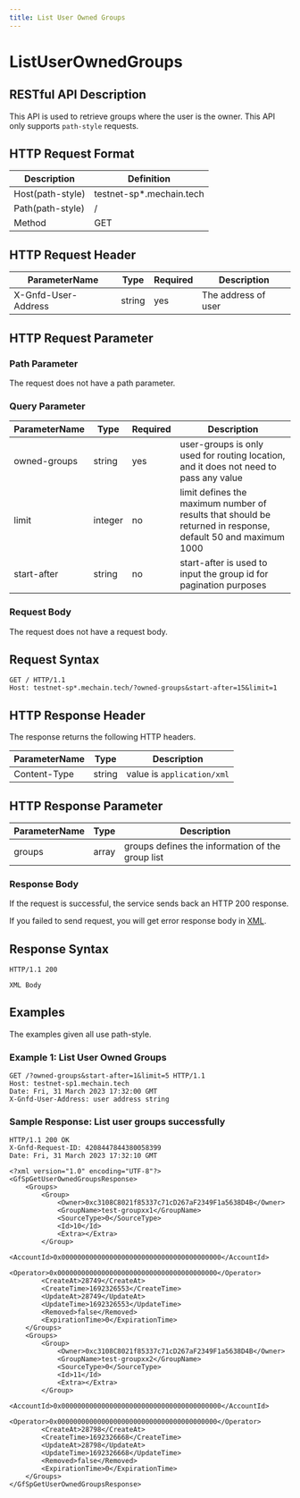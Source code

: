 ```yaml
---
title: List User Owned Groups
---
```


# ListUserOwnedGroups

## RESTful API Description

This API is used to retrieve groups where the user is the owner. This API only supports `path-style` requests.

## HTTP Request Format

| Description      | Definition               |
| ---------------- | ------------------------ |
| Host(path-style) | testnet-sp*.mechain.tech |
| Path(path-style) | /                        |
| Method           | GET                      |

## HTTP Request Header

| ParameterName       | Type   | Required | Description         |
| ------------------- | ------ | -------- | ------------------- |
| X-Gnfd-User-Address | string | yes      | The address of user |

## HTTP Request Parameter

### Path Parameter

The request does not have a path parameter.

### Query Parameter

| ParameterName | Type    | Required | Description                                                                                                  |
| ------------- | ------- | -------- | ------------------------------------------------------------------------------------------------------------ |
| owned-groups  | string  | yes      | user-groups is only used for routing location, and it does not need to pass any value                        |
| limit         | integer | no       | limit defines the maximum number of results that should be returned in response, default 50 and maximum 1000 |
| start-after   | string  | no       | start-after is used to input the group id for pagination purposes                                            |


### Request Body

The request does not have a request body.

## Request Syntax

```HTTP
GET / HTTP/1.1
Host: testnet-sp*.mechain.tech/?owned-groups&start-after=15&limit=1
```

## HTTP Response Header

The response returns the following HTTP headers.

| ParameterName | Type   | Description                |
| ------------- | ------ | -------------------------- |
| Content-Type  | string | value is `application/xml` |

## HTTP Response Parameter

| ParameterName | Type  | Description                                      |
| ------------- | ----- | ------------------------------------------------ |
| groups        | array | groups defines the information of the group list |

### Response Body

If the request is successful, the service sends back an HTTP 200 response.

If you failed to send request, you will get error response body in [XML](./sp_response.md#sp-error-response).

## Response Syntax

```HTTP
HTTP/1.1 200

XML Body
```

## Examples

The examples given all use path-style.

### Example 1: List User Owned Groups

```HTTP
GET /?owned-groups&start-after=1&limit=5 HTTP/1.1
Host: testnet-sp1.mechain.tech
Date: Fri, 31 March 2023 17:32:00 GMT
X-Gnfd-User-Address: user address string
```

### Sample Response: List user groups successfully

```HTTP
HTTP/1.1 200 OK
X-Gnfd-Request-ID: 4208447844380058399
Date: Fri, 31 March 2023 17:32:10 GMT

<?xml version="1.0" encoding="UTF-8"?>
<GfSpGetUserOwnedGroupsResponse>
    <Groups>
        <Group>
            <Owner>0xc3108C8021f85337c71cD267aF2349F1a5638D4B</Owner>
            <GroupName>test-groupxx1</GroupName>
            <SourceType>0</SourceType>
            <Id>10</Id>
            <Extra></Extra>
        </Group>
        <AccountId>0x0000000000000000000000000000000000000000</AccountId>
        <Operator>0x0000000000000000000000000000000000000000</Operator>
        <CreateAt>28749</CreateAt>
        <CreateTime>1692326553</CreateTime>
        <UpdateAt>28749</UpdateAt>
        <UpdateTime>1692326553</UpdateTime>
        <Removed>false</Removed>
        <ExpirationTime>0</ExpirationTime>
    </Groups>
    <Groups>
        <Group>
            <Owner>0xc3108C8021f85337c71cD267aF2349F1a5638D4B</Owner>
            <GroupName>test-groupxx2</GroupName>
            <SourceType>0</SourceType>
            <Id>11</Id>
            <Extra></Extra>
        </Group>
        <AccountId>0x0000000000000000000000000000000000000000</AccountId>
        <Operator>0x0000000000000000000000000000000000000000</Operator>
        <CreateAt>28798</CreateAt>
        <CreateTime>1692326668</CreateTime>
        <UpdateAt>28798</UpdateAt>
        <UpdateTime>1692326668</UpdateTime>
        <Removed>false</Removed>
        <ExpirationTime>0</ExpirationTime>
    </Groups>
</GfSpGetUserOwnedGroupsResponse>
```
